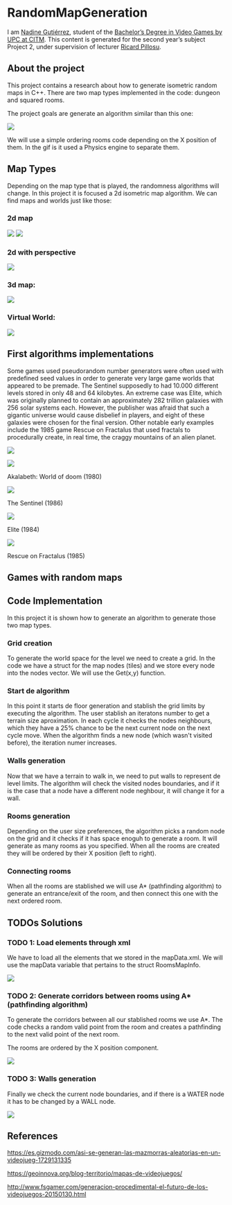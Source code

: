 # RandomMapGeneration
I am [Nadine Gutiérrez](https://github.com/Nadine044), student of the [Bachelor’s Degree in Video Games by UPC at CITM](https://www.citm.upc.edu/). This content is generated for the second year’s subject Project 2, under supervision of lecturer [Ricard Pillosu](https://es.linkedin.com/in/ricardpillosu).

## About the project
This project contains a research about how to generate isometric random maps in C++. There are two map types implemented in the code: dungeon and squared rooms.

The project goals are generate an algorithm similar than this one:

<img src="https://github.com/Nadine044/RandomMapGeneration/blob/master/docs/media/Algoritm.gif?raw=true"/>

We will use a simple ordering rooms code depending on the X position of them. In the gif is it used a Physics engine to separate them.

## Map Types
Depending on the map type that is played, the randomness algorithms will change. In this project it is focused a 2d isometric map algorithm.
We can find maps and worlds just like those: 

### 2d map

![](https://github.com/Nadine044/RandomMapGeneration/blob/master/docs/media/super-mario-bros_2.jpg)
![](https://github.com/Nadine044/RandomMapGeneration/blob/master/docs/media/sonic-sega-900x600.jpg)

### 2d with perspective

![](https://github.com/Nadine044/RandomMapGeneration/blob/master/docs/media/megamanstarforce_12a.jpg)

### 3d map:

![](https://github.com/Nadine044/RandomMapGeneration/blob/master/docs/media/Zelda-Breath-of-the-Wild.jpg)

### Virtual World:

![](https://github.com/Nadine044/RandomMapGeneration/blob/master/docs/media/Beat-Saber-BennyDaBeast.jpg)

## First algorithms implementations
Some games used pseudorandom number generators were often used with predefined seed values in order to generate very large game worlds that appeared to be premade. The Sentinel supposedly to had 10.000 different levels stored in only 48 and 64 kilobytes. An extreme case was Elite, which was originally planned to contain an approximately 282 trillion galaxies with 256 solar systems each. However, the publisher was afraid that such a gigantic universe would cause disbelief in players, and eight of these galaxies were chosen for the final version. Other notable early examples include the 1985 game Rescue on Fractalus that used fractals to procedurally create, in real time, the craggy mountains of an alien planet.

![](https://github.com/Nadine044/RandomMapGeneration/blob/master/docs/media/149850.gif)

![](https://github.com/Nadine044/RandomMapGeneration/blob/master/docs/media/149981.gif)

Akalabeth: World of doom (1980)


![](https://github.com/Nadine044/RandomMapGeneration/blob/master/docs/media/Thesentinelabsorb.GIF)

The Sentinel (1986)


![](https://github.com/Nadine044/RandomMapGeneration/blob/master/docs/media/Elite_Animation.gif)

Elite (1984)


![](https://github.com/Nadine044/RandomMapGeneration/blob/master/docs/media/Fractalus_anim_small.gif)

Rescue on Fractalus (1985)


## Games with random maps

## Code Implementation
In this project it is shown how to generate an algorithm to generate those two map types.
### Grid creation
To generate the world space for the level we need to create a grid. In the code we have a struct for the map nodes (tiles) and we store every node into the nodes vector.
We will use the Get(x,y) function.

### Start de algorithm
In this point it starts de floor generation and stablish the grid limits by executing the algorithm.
The user stablish an iteratons number to get a terrain size aproximation. In each cycle it checks the nodes neighbours, which they have a 25% chance to be the next current node on the next cycle move.
When the algorithm finds a new node (which wasn't visited before), the iteration numer increases.

### Walls generation
Now that we have a terrain to walk in, we need to put walls to represent de level limits.
The algorithm will check the visited nodes boundaries, and if it is the case that a node have a different node neghbour, it will change it for a wall.

### Rooms generation
Depending on the user size preferences, the algorithm picks a random node on the grid and it checks if it has space enoguh to generate a room. It will generate as many rooms as you specified.
When all the rooms are created they will be ordered by their X position (left to right).

### Connecting rooms
When all the rooms are stablished we will use A* (pathfinding algorithm) to generate an entrance/exit of the room, and then connect this one with the next ordered room.

## TODOs Solutions
### TODO 1: Load elements through xml

We have to load all the elements that we stored in the mapData.xml. We will use the mapData variable that pertains to the struct RoomsMapInfo.

![](https://github.com/Nadine044/RandomMapGeneration/blob/master/docs/media/TODOs/1.PNG)

### TODO 2: Generate corridors between rooms using A* (pathfinding algorithm)

To generate the corridors between all our stablished rooms we use A*. The code checks a random valid point from the room and creates a pathfinding to the next valid point of the next room. 

The rooms are ordered by the X position component.

![](https://github.com/Nadine044/RandomMapGeneration/blob/master/docs/media/TODOs/2.PNG)

### TODO 3: Walls generation

Finally we check the current node boundaries, and if there is a WATER node it has to be changed by a WALL node.

![](https://github.com/Nadine044/RandomMapGeneration/blob/master/docs/media/TODOs/3.PNG)

## References
https://es.gizmodo.com/asi-se-generan-las-mazmorras-aleatorias-en-un-videojueg-1729131335

https://geoinnova.org/blog-territorio/mapas-de-videojuegos/

http://www.fsgamer.com/generacion-procedimental-el-futuro-de-los-videojuegos-20150130.html
